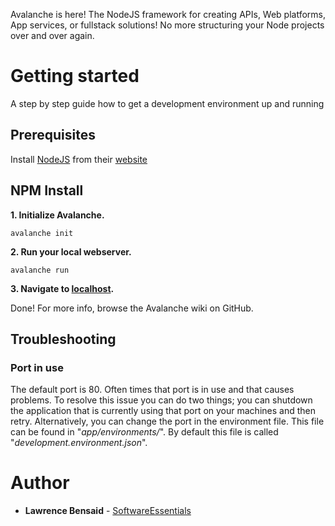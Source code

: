 Avalanche is here!
The NodeJS framework for creating APIs, Web platforms, App services, or fullstack solutions!
No more structuring your Node projects over and over again.


# Getting started

A step by step guide how to get a development environment up and running

## Prerequisites
 
Install [NodeJS](https://nodejs.org/en/) from their [website](https://nodejs.org/en/)


## NPM Install

**1. Initialize Avalanche.**
```
avalanche init
```

**2. Run your local webserver.**
```
avalanche run
```

**3. Navigate to [localhost](http://localhost).**

Done! For more info, browse the Avalanche wiki on GitHub.


## Troubleshooting

### Port in use

The default port is 80. Often times that port is in use and that causes problems.
To resolve this issue you can do two things; you can shutdown the application that is currently using that port on your machines and then retry. Alternatively, you can change the port in the environment file. This file can be found in "*app/environments/*". By default this file is called "*development.environment.json*".


# Author

* **Lawrence Bensaid** - [SoftwareEssentials](https://bitbucket.org/Software-Essentials/)
